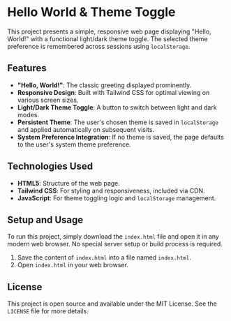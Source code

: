 # Hello World & Theme Toggle

This project presents a simple, responsive web page displaying "Hello, World!" with a functional light/dark theme toggle. The selected theme preference is remembered across sessions using `localStorage`.

## Features

*   **"Hello, World!"**: The classic greeting displayed prominently.
*   **Responsive Design**: Built with Tailwind CSS for optimal viewing on various screen sizes.
*   **Light/Dark Theme Toggle**: A button to switch between light and dark modes.
*   **Persistent Theme**: The user's chosen theme is saved in `localStorage` and applied automatically on subsequent visits.
*   **System Preference Integration**: If no theme is saved, the page defaults to the user's system theme preference.

## Technologies Used

*   **HTML5**: Structure of the web page.
*   **Tailwind CSS**: For styling and responsiveness, included via CDN.
*   **JavaScript**: For theme toggling logic and `localStorage` management.

## Setup and Usage

To run this project, simply download the `index.html` file and open it in any modern web browser. No special server setup or build process is required.

1.  Save the content of `index.html` into a file named `index.html`.
2.  Open `index.html` in your web browser.

## License

This project is open source and available under the MIT License. See the `LICENSE` file for more details.